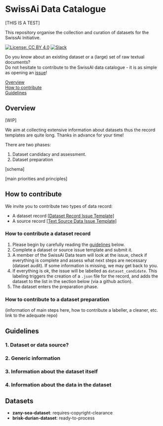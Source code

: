 # SwissAi Data Catalogue 

[THIS IS A TEST]

This repository organise the collection and curation of datasets for the SwissAi Initiative.

[![License: CC BY 4.0](https://img.shields.io/badge/License-CC_BY_4.0-lightgrey.svg)](https://creativecommons.org/licenses/by/4.0/)
[![Slack](https://img.shields.io/badge/Slack-5A255B?style=flat-square&logo=slack&logoColor=white)](https://swissai-initiative.slack.com/join/shared_invite/TOBECOMPLETED/)

Do you know about an existing dataset or a (large) set of raw textual documents?      
Do not hesitate to contribute to the SwissAI data catalogue - it is as simple as opening an [issue](https://github.com/impresso/test-catalogue/issues/new/choose)!


[Overview](#overview)    
[How to contribute](#how-to-contribute)    
[Guidelines](#guidelines)    

## Overview

[WIP]

We aim at collecting extensive information about datasets thus the record templates are quite long. Thanks in advance for your time!

There are two phases:
1. Dataset candidacy and assessment.
2. Dataset preparation

[schema]

[main priorities and principles]

## How to contribute

We invite you to contribute two types of data record:
- A dataset record [\[Dataset Record Issue Template\]](https://github.com/impresso/test-catalogue/issues/new?assignees=&labels=&projects=&template=dataset_template.yml&title=%5BAdd+a+dataset+record%5D%3A+)
- A source record [\[Text Source Data Issue Template\]](https://github.com/impresso/test-catalogue/issues/new?assignees=&labels=&projects=&template=source_text_data_template.yml&title=%5BData+Entry+for+%28Row%29+Text+Data%5D%3A+)

### How to contribute a dataset record
1. Please begin by carefully reading the [guidelines](#guidelines) below. 
2. Complete a dataset or source issue template and submit it.
3. A member of the SwissAi Data team will look at the issue, check if everything is complete and assess what next steps are necessary (dataset audit). If some information is missing, we may get back to you.
4. If everything is ok, the issue will be labelled as `dataset_candidate`. This labeling triggers the creation of a `.json` file for the record, and adds the dataset to the list in the section below (via a github action).
5. The dataset enters the preparation phase.

### How to contribute to a dataset preparation

(information of main steps here, how to contribute a labeller, a cleaner, etc. link to the adequate repo)

## Guidelines

### 1. Dataset or data source?
### 2. Generic information
### 3. Information about the dataset itself
### 4. Information about the data in the dataset

## Datasets
<!-- DATASET_LIST -->
* **zany-sea-dataset**: requires-copyright-clearance
* **brisk-durian-dataset**: ready-to-process
